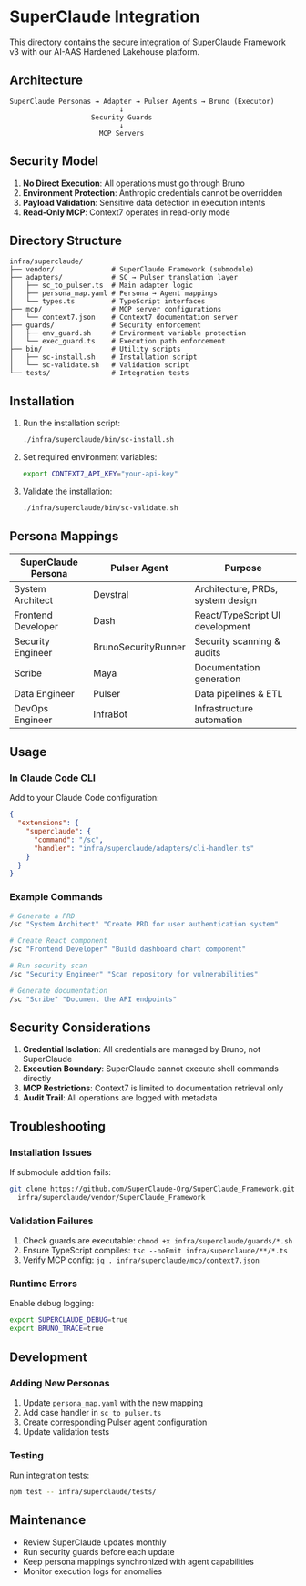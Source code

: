 # SuperClaude Integration

This directory contains the secure integration of SuperClaude Framework v3 with our AI-AAS Hardened Lakehouse platform.

## Architecture

```
SuperClaude Personas → Adapter → Pulser Agents → Bruno (Executor)
                           ↓
                    Security Guards
                           ↓
                      MCP Servers
```

## Security Model

1. **No Direct Execution**: All operations must go through Bruno
2. **Environment Protection**: Anthropic credentials cannot be overridden
3. **Payload Validation**: Sensitive data detection in execution intents
4. **Read-Only MCP**: Context7 operates in read-only mode

## Directory Structure

```
infra/superclaude/
├── vendor/              # SuperClaude Framework (submodule)
├── adapters/            # SC → Pulser translation layer
│   ├── sc_to_pulser.ts  # Main adapter logic
│   ├── persona_map.yaml # Persona → Agent mappings
│   └── types.ts         # TypeScript interfaces
├── mcp/                 # MCP server configurations
│   └── context7.json    # Context7 documentation server
├── guards/              # Security enforcement
│   ├── env_guard.sh     # Environment variable protection
│   └── exec_guard.ts    # Execution path enforcement
├── bin/                 # Utility scripts
│   ├── sc-install.sh    # Installation script
│   └── sc-validate.sh   # Validation script
└── tests/               # Integration tests

```

## Installation

1. Run the installation script:
   ```bash
   ./infra/superclaude/bin/sc-install.sh
   ```

2. Set required environment variables:
   ```bash
   export CONTEXT7_API_KEY="your-api-key"
   ```

3. Validate the installation:
   ```bash
   ./infra/superclaude/bin/sc-validate.sh
   ```

## Persona Mappings

| SuperClaude Persona | Pulser Agent | Purpose |
|-------------------|--------------|---------|
| System Architect | Devstral | Architecture, PRDs, system design |
| Frontend Developer | Dash | React/TypeScript UI development |
| Security Engineer | BrunoSecurityRunner | Security scanning & audits |
| Scribe | Maya | Documentation generation |
| Data Engineer | Pulser | Data pipelines & ETL |
| DevOps Engineer | InfraBot | Infrastructure automation |

## Usage

### In Claude Code CLI

Add to your Claude Code configuration:

```json
{
  "extensions": {
    "superclaude": {
      "command": "/sc",
      "handler": "infra/superclaude/adapters/cli-handler.ts"
    }
  }
}
```

### Example Commands

```bash
# Generate a PRD
/sc "System Architect" "Create PRD for user authentication system"

# Create React component
/sc "Frontend Developer" "Build dashboard chart component"

# Run security scan
/sc "Security Engineer" "Scan repository for vulnerabilities"

# Generate documentation
/sc "Scribe" "Document the API endpoints"
```

## Security Considerations

1. **Credential Isolation**: All credentials are managed by Bruno, not SuperClaude
2. **Execution Boundary**: SuperClaude cannot execute shell commands directly
3. **MCP Restrictions**: Context7 is limited to documentation retrieval only
4. **Audit Trail**: All operations are logged with metadata

## Troubleshooting

### Installation Issues

If submodule addition fails:
```bash
git clone https://github.com/SuperClaude-Org/SuperClaude_Framework.git \
  infra/superclaude/vendor/SuperClaude_Framework
```

### Validation Failures

1. Check guards are executable: `chmod +x infra/superclaude/guards/*.sh`
2. Ensure TypeScript compiles: `tsc --noEmit infra/superclaude/**/*.ts`
3. Verify MCP config: `jq . infra/superclaude/mcp/context7.json`

### Runtime Errors

Enable debug logging:
```bash
export SUPERCLAUDE_DEBUG=true
export BRUNO_TRACE=true
```

## Development

### Adding New Personas

1. Update `persona_map.yaml` with the new mapping
2. Add case handler in `sc_to_pulser.ts`
3. Create corresponding Pulser agent configuration
4. Update validation tests

### Testing

Run integration tests:
```bash
npm test -- infra/superclaude/tests/
```

## Maintenance

- Review SuperClaude updates monthly
- Run security guards before each update
- Keep persona mappings synchronized with agent capabilities
- Monitor execution logs for anomalies